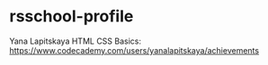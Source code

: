 # rsschool-profile

Yana Lapitskaya
HTML CSS Basics: https://www.codecademy.com/users/yanalapitskaya/achievements
